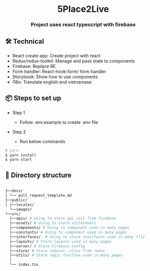 <h1 align="center">5Place2Live</h1>
<h3 align="center">Project uses react typescript with firebase</h3>

## 🛠️ Technical

- React create app: Create project with react
- Redux/redux-toolkit: Manage and pass state to components
- Firebase: Replace BE
- Form handler: React-hook-form/ form handler
- Storybook: Show how to use components
- I18n: Translate english and vietnamese

## 📦 Steps to set up

- Step 1

  - Follow .env.example to create .env file

- Step 2

  - Run below commands

```bash
# yarn
$ yarn install
$ yarn start
```

## 📁 Directory structure

```sh

├──docs/
│ └── pull_request_template.md
├──public/
│ ├──locales/
  └──images/
└──src/
  ├──apis/ # Using to store api call from firebase
  ├──assets/ # Using to store stylesheets
  ├──components/ # Using to component used in many pages
  ├──constants/ # Using to component used in many pages
  ├──interfaces/  # Using to store interfaces used in many file
  ├──layouts/ # Store layouts used in many pages
  ├──server/ # Store Firebase config
  ├──store/ # Store reducer, slice from redux
  ├──utils/ # Store logic function used in many pages
  │
  └── index.tsx
```
